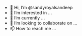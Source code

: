 - 👋 Hi, I’m @sandyroyalsandeep
- 👀 I’m interested in ...
- 🌱 I’m currently  ...
- 💞️ I’m looking to collaborate on ...
- 📫 How to reach me ...

<!---
sandyroyalsandeep/sandyroyalsandeep is a ✨ special ✨ repository because its `README.md` (this file) appears on your GitHub profile.
You can click the Preview link to take a look at your changes.
--->
